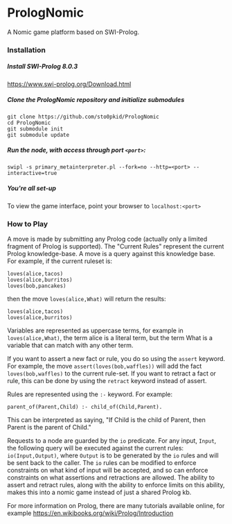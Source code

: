 # PrologNomic

A Nomic game platform based on SWI-Prolog.

### Installation
##### Install SWI-Prolog 8.0.3
https://www.swi-prolog.org/Download.html

##### Clone the PrologNomic repository and initialize submodules
```
git clone https://github.com/sto0pkid/PrologNomic
cd PrologNomic
git submodule init
git submodule update
```

##### Run the node, with access through port `<port>`:
```
swipl -s primary_metainterpreter.pl --fork=no --http=<port> --interactive=true
```

##### You're all set-up
To view the game interface, point your browser to `localhost:<port>`


### How to Play
A move is made by submitting any Prolog code (actually only a limited fragment of Prolog is supported). The "Current Rules" represent the current Prolog knowledge-base. A move is a query against this knowledge base. For example, if the current ruleset is:

```
loves(alice,tacos)
loves(alice,burritos)
loves(bob,pancakes)
```

then the move `loves(alice,What)` will return the results:

```
loves(alice,tacos)
loves(alice,burritos)
```

Variables are represented as uppercase terms, for example in `loves(alice,What)`, the term alice is a literal term, but the term What is a variable that can match with any other term.

If you want to assert a new fact or rule, you do so using the `assert` keyword. For example, the move `assert(loves(bob,waffles))` will add the fact `loves(bob,waffles)` to the current rule-set. If you want to retract a fact or rule, this can be done by using the `retract` keyword instead of assert.

Rules are represented using the `:-` keyword. For example:

`parent_of(Parent,Child) :- child_of(Child,Parent).`

This can be interpreted as saying, "If Child is the child of Parent, then Parent is the parent of Child."

Requests to a node are guarded by the `io` predicate. For any input, `Input`, the following query will be executed against the current rules: `io(Input,Output)`, where `Output` is to be generated by the `io` rules and will be sent back to the caller. The `io` rules can be modified to enforce constraints on what kind of input will be accepted, and so can enforce constraints on what assertions and retractions are allowed. The ability to assert and retract rules, along with the ability to enforce limits on this ability, makes this into a nomic game instead of just a shared Prolog kb. 

For more information on Prolog, there are many tutorials available online, for example https://en.wikibooks.org/wiki/Prolog/Introduction 
